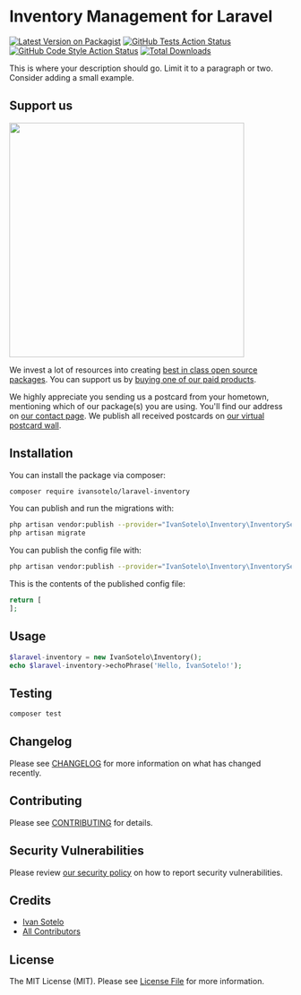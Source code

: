# Inventory Management for Laravel

[![Latest Version on Packagist](https://img.shields.io/packagist/v/ivansotelo/laravel-inventory.svg?style=flat-square)](https://packagist.org/packages/ivansotelo/laravel-inventory)
[![GitHub Tests Action Status](https://img.shields.io/github/workflow/status/ivansotelo/laravel-inventory/run-tests?label=tests)](https://github.com/ivansotelo/laravel-inventory/actions?query=workflow%3Aci)
[![GitHub Code Style Action Status](https://img.shields.io/github/workflow/status/ivansotelo/laravel-inventory/Check%20&%20fix%20styling?label=code%20style)](https://github.com/ivansotelo/laravel-inventory/actions?query=workflow%3A"ci")
[![Total Downloads](https://img.shields.io/packagist/dt/ivansotelo/laravel-inventory.svg?style=flat-square)](https://packagist.org/packages/ivansotelo/laravel-inventory)


This is where your description should go. Limit it to a paragraph or two. Consider adding a small example.

## Support us

[<img src="https://github-ads.s3.eu-central-1.amazonaws.com/package-laravel-inventory-laravel.jpg?t=1" width="419px" />](https://spatie.be/github-ad-click/package-laravel-inventory-laravel)

We invest a lot of resources into creating [best in class open source packages](https://spatie.be/open-source). You can support us by [buying one of our paid products](https://spatie.be/open-source/support-us).

We highly appreciate you sending us a postcard from your hometown, mentioning which of our package(s) you are using. You'll find our address on [our contact page](https://spatie.be/about-us). We publish all received postcards on [our virtual postcard wall](https://spatie.be/open-source/postcards).

## Installation

You can install the package via composer:

```bash
composer require ivansotelo/laravel-inventory
```

You can publish and run the migrations with:

```bash
php artisan vendor:publish --provider="IvanSotelo\Inventory\InventoryServiceProvider" --tag="laravel-inventory-migrations"
php artisan migrate
```

You can publish the config file with:
```bash
php artisan vendor:publish --provider="IvanSotelo\Inventory\InventoryServiceProvider" --tag="laravel-inventory-config"
```

This is the contents of the published config file:

```php
return [
];
```

## Usage

```php
$laravel-inventory = new IvanSotelo\Inventory();
echo $laravel-inventory->echoPhrase('Hello, IvanSotelo!');
```

## Testing

```bash
composer test
```

## Changelog

Please see [CHANGELOG](CHANGELOG.md) for more information on what has changed recently.

## Contributing

Please see [CONTRIBUTING](.github/CONTRIBUTING.md) for details.

## Security Vulnerabilities

Please review [our security policy](../../security/policy) on how to report security vulnerabilities.

## Credits

- [Ivan Sotelo](https://github.com/IvanSotelo)
- [All Contributors](../../contributors)

## License

The MIT License (MIT). Please see [License File](LICENSE.md) for more information.
